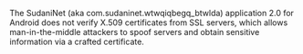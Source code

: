The SudaniNet (aka com.sudaninet.wtwqiqbegq_btwlda) application 2.0 for Android does not verify X.509 certificates from SSL servers, which allows man-in-the-middle attackers to spoof servers and obtain sensitive information via a crafted certificate.
